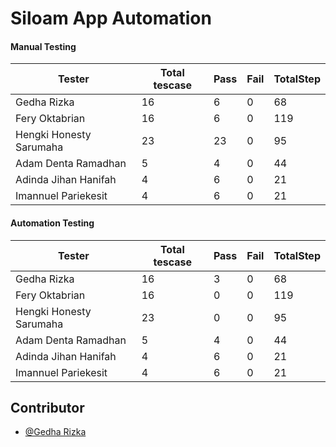# Siloam App Automation

####  Manual Testing
| Tester |Total tescase  |Pass|Fail|TotalStep|
|--|--|--|--|--|
| Gedha Rizka | 16 |6|0|68|
| Fery Oktabrian | 16 |6|0|119|
| Hengki Honesty Sarumaha | 23 |23|0|95|
| Adam Denta Ramadhan | 5 |4|0|44|
| Adinda Jihan Hanifah | 4 |6|0|21|
| Imannuel Pariekesit | 4 |6|0|21|

####  Automation Testing
| Tester |Total tescase  |Pass|Fail|TotalStep|
|--|--|--|--|--|
| Gedha Rizka | 16 |3|0|68|
| Fery Oktabrian | 16 |0|0|119|
| Hengki Honesty Sarumaha | 23 |0|0|95|
| Adam Denta Ramadhan | 5 |4|0|44|
| Adinda Jihan Hanifah | 4 |6|0|21|
| Imannuel Pariekesit | 4 |6|0|21|

## Contributor

- [@Gedha Rizka](https://www.github.com/octokatherine)

